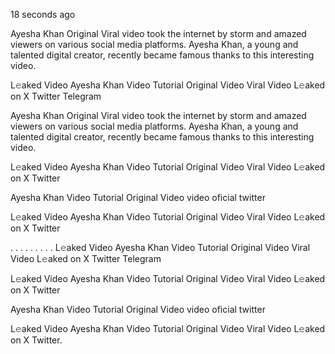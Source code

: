 18 seconds ago

Ayesha Khan Original Viral video took the internet by storm and amazed viewers on various social media platforms. Ayesha Khan, a young and talented digital creator, recently became famous thanks to this interesting video.

L𝚎aked Video Ayesha Khan Video Tutorial Original Video Viral Video L𝚎aked on X Twitter Telegram

Ayesha Khan Original Viral video took the internet by storm and amazed viewers on various social media platforms. Ayesha Khan, a young and talented digital creator, recently became famous thanks to this interesting video.

L𝚎aked Video Ayesha Khan Video Tutorial Original Video Viral Video L𝚎aked on X Twitter

Ayesha Khan Video Tutorial Original Video video oficial twitter

L𝚎aked Video Ayesha Khan Video Tutorial Original Video Viral Video L𝚎aked on X Twitter

. . . . . . . . . L𝚎aked Video Ayesha Khan Video Tutorial Original Video Viral Video L𝚎aked on X Twitter Telegram

L𝚎aked Video Ayesha Khan Video Tutorial Original Video Viral Video L𝚎aked on X Twitter

Ayesha Khan Video Tutorial Original Video video oficial twitter

L𝚎aked Video Ayesha Khan Video Tutorial Original Video Viral Video L𝚎aked on X Twitter.
